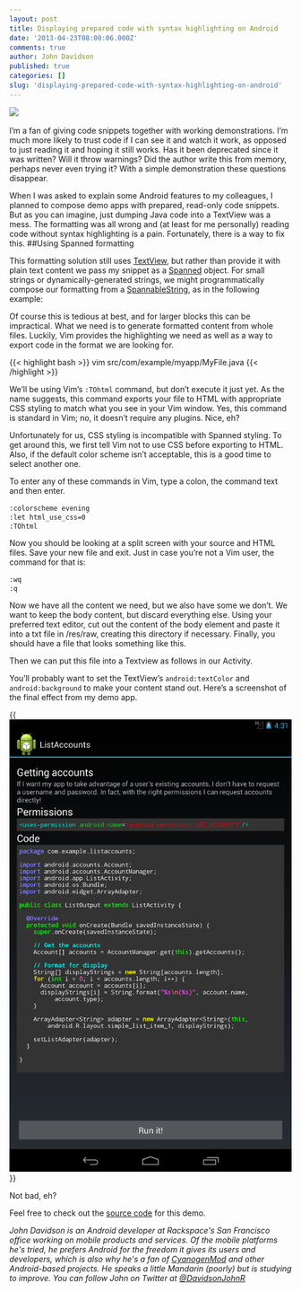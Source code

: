 ```yaml
---
layout: post
title: Displaying prepared code with syntax highlighting on Android
date: '2013-04-23T08:00:06.000Z'
comments: true
author: John Davidson
published: true
categories: []
slug: 'displaying-prepared-code-with-syntax-highlighting-on-android' 
---
```

<img class='image-right' src='/blog/displaying-prepared-code-with-syntax-highlighting-on-android/android_logo.jpg'/>

I’m a fan of giving code snippets together with working demonstrations. I’m much more likely to trust code if I can see it and watch it work, as opposed to just reading it and hoping it still works. Has it been deprecated since it was written? Will it throw warnings? Did the author write this from memory, perhaps never even trying it? With a simple demonstration these questions disappear.

When I was asked to explain some Android features to my colleagues, I planned to compose demo apps with prepared, read-only code snippets. But as you can imagine, just dumping Java code into a TextView was a mess. The formatting was all wrong and (at least for me personally) reading code without syntax highlighting is a pain. Fortunately, there is a way to fix this.<!--more-->
##Using Spanned formatting

This formatting solution still uses [TextView](http://developer.android.com/reference/android/widget/TextView.html), but rather than provide it with plain text content we pass my snippet as a [Spanned](http://developer.android.com/reference/android/text/Spanned.html) object. For small strings or dynamically-generated strings, we might programmatically compose our formatting from a [SpannableString](http://developer.android.com/reference/android/text/SpannableString.html), as in the following example:

<script src="https://gist.github.com/marcab/8fcd2df7f106b97c8071.js"></script>

Of course this is tedious at best, and for larger blocks this can be impractical. What we need is to generate formatted content from whole files. Luckily, Vim provides the highlighting we need as well as a way to export code in the format we are looking for.

{{< highlight bash >}}
vim src/com/example/myapp/MyFile.java
{{< /highlight >}}

We’ll be using Vim’s `:TOhtml` command, but don’t execute it just yet. As the name suggests, this command exports your file to HTML with appropriate CSS styling to match what you see in your Vim window. Yes, this command is standard in Vim; no, it doesn’t require any plugins. Nice, eh?

Unfortunately for us, CSS styling is incompatible with Spanned styling. To get around this, we first tell Vim not to use CSS before exporting to HTML. Also, if the default color scheme isn’t acceptable, this is a good time to select another one.

To enter any of these commands in Vim, type a colon, the command text and then enter.

```
:colorscheme evening
:let html_use_css=0
:TOhtml
```

Now you should be looking at a split screen with your source and HTML files. Save your new file and exit. Just in case you’re not a Vim user, the command for that is:

```
:wq
:q
```

Now we have all the content we need, but we also have some we don’t. We want to keep the body content, but discard everything else. Using your preferred text editor, cut out the content of the body element and paste it into a txt file in /res/raw, creating this directory if necessary. Finally, you should have a file that looks something like this.

<script src="https://gist.github.com/marcab/145bad7283b82738e1ea.js" type="text/javascript"></script>

Then we can put this file into a Textview as follows in our Activity.

<script src="https://gist.github.com/marcab/4e729bd8e675e650d167.js" type="text/javascript"></script>

You’ll probably want to set the TextView’s `android:textColor` and `android:background` to make your content stand out. Here’s a screenshot of the final effect from my demo app.

{{<img src="android.png" title="" alt="">}}


Not bad, eh?

Feel free to check out the [source code](https://github.com/marcab/list-accounts) for this demo.

_John Davidson is an Android developer at Rackspace's San Francisco office working on mobile products and services.  Of the mobile platforms he's tried, he prefers Android for the freedom it gives its users and developers, which is also why he's a fan of [CyanogenMod](http://www.cyanogenmod.org/) and other Android-based projects.  He speaks a little Mandarin (poorly) but is studying to improve.  You can follow John on Twitter at [@DavidsonJohnR](http://twitter.com/DavidsonJohnR)_
